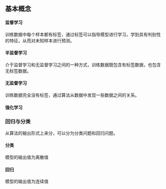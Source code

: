 ## 基本概念

#### 监督学习

训练数据中每个样本都有标签，通过标签可以指导模型进行学习，学到具有判别性的特征，从而对未知样本进行预测。

#### 半监督学习

介于监督学习和无监督学习之间的一种方式，训练数据既包含有标签数据，也包含无标签数据。

#### 无监督学习

训练数据完全没有标签，通过算法从数据中发现一些数据之间的关系。

#### 强化学习



### 回归与分类

从算法的输出形式上来分，可以分为分类问题和回归问题。

#### 分类

模型的输出值为离散值

#### 回归

模型的输出值为连续值